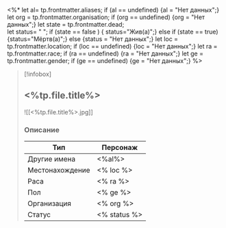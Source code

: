 <%* let al= tp.frontmatter.aliases;
if (al == undefined) {al = "Нет данных";}  
let org = tp.frontmatter.organisation; 
if (org == undefined) {org = "Нет данных";} 
let state = tp.frontmatter.dead;  
let status= " "; 
if (state == false ) { status="Жив(а)";} else if (state == true) {status="Мёртв(а)";} else {status = "Нет данных";}
let loc = tp.frontmatter.location;
if (loc == undefined) {loc = "Нет данных";} 
let ra = tp.frontmatter.race;
if (ra == undefined) {ra = "Нет данных";} 
let ge = tp.frontmatter.gender;
if (ge == undefined) {ge = "Нет данных";} 
%>
> [!infobox]
> 
> ## <%tp.file.title%>
> 
> ![[<%tp.file.title%>.jpg]]
> 
> ### Описание
> 
> | Тип | Персонаж |
> | --- | --- |
> | Другие имена| <%al%> |
> | Местонахождение | <% loc %> |
> | Раса | <% ra %> |
> | Пол | <% ge %> |
> | Организация | <% org %> |
> | Статус | <% status %> |


